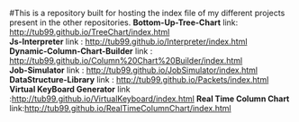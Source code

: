 #This is a repository built for hosting the index file of my different projects present in the other repositories.
<b>Bottom-Up-Tree-Chart</b> link: http://tub99.github.io/TreeChart/index.html<br>
<b>Js-Interpreter</b> link : http://tub99.github.io/Interpreter/index.html<br>
<b>Dynamic-Column-Chart-Builder</b> link : http://tub99.github.io/Column%20Chart%20Builder/index.html<br>
<b>Job-Simulator</b> link : http://tub99.github.io/JobSimulator/index.html<br>
<b>DataStructure-Library</b> link : http://tub99.github.io/Packets/index.html<br>
<b>Virtual KeyBoard Generator</b> link :http://tub99.github.io/VirtualKeyboard/index.html
<b>Real Time Column Chart</b> link:http://tub99.github.io/RealTimeColumnChart/index.html
